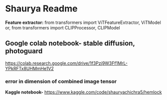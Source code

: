 # Shaurya Readme

**Feature extractor:**
from transformers import ViTFeatureExtractor, ViTModel
or, from transformers import CLIPProcessor, CLIPModel

## Google colab notebook- stable diffusion, photoguard
https://colab.research.google.com/drive/1f3Pzj9W3Ff1MrL-YPkRFTx8UHMmHe1V2

### error in dimension of combined image tensor

**Kaggle notebook-** https://www.kaggle.com/code/shauryachichra5/hemlock
